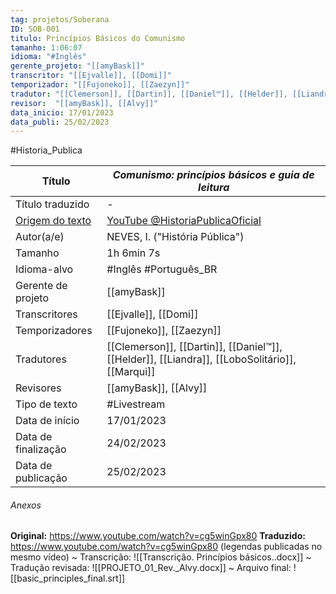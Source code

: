 ```yaml
---
tag: projetos/Soberana
ID: SOB-001
titulo: Princípios Básicos do Comunismo
tamanho: 1:06:07
idioma: "#Inglês"
gerente_projeto: "[[amyBask]]"
transcritor: "[[Ejvalle]], [[Domi]]"
temporizador: "[[Fujoneko]], [[Zaezyn]]"
tradutor: "[[Clemerson]], [[Dartin]], [[Daniel™]], [[Helder]], [[Liandra]], [[LoboSolitário]], [[Marqui]]"
revisor:  "[[amyBask]], [[Alvy]]"
data_inicio: 17/01/2023
data_publi: 25/02/2023
---
```

#Historia_Publica

| Título              | _Comunismo: princípios básicos e guia de leitura_                                                | 
| ------------------- | ---------------------------------------------------------------------------------------------- |
| Título traduzido    | -                                                                                              |
| [Origem do texto](https://youtu.be/cg5winGpx80)     | [YouTube @HistoriaPublicaOficial](https://youtu.be/cg5winGpx80)                                                              |
| Autor(a/e)          | NEVES, I. ("História Pública")                                                                 |
| Tamanho             | 1h 6min 7s                                                                                     |
| Idioma-alvo         | #Inglês #Português_BR                                                                         |
| Gerente de projeto  | [[amyBask]]                                                                                        |
| Transcritores       | [[Ejvalle]], [[Domi]]                                                                                  |
| Temporizadores      | [[Fujoneko]], [[Zaezyn]]                                                                               |
| Tradutores          | [[Clemerson]], [[Dartin]], [[Daniel™]], [[Helder]], [[Liandra]], [[LoboSolitário]], [[Marqui]]                             |
| Revisores           | [[amyBask]], [[Alvy]]                                                                                  |
| Tipo de texto       | #Livestream                                                                                    |
| Data de início      | 17/01/2023                                                                                     |
| Data de finalização | 24/02/2023                                                                                     |
| Data de publicação  | 25/02/2023                                                                                     |

###### Anexos
**Original:** https://www.youtube.com/watch?v=cg5winGpx80
**Traduzido:** https://www.youtube.com/watch?v=cg5winGpx80 (legendas publicadas no mesmo vídeo)
~ Transcrição:
![[Transcrição. Princípios básicos..docx]]
~ Tradução revisada:
![[PROJETO_01_Rev._Alvy.docx]]
~ Arquivo final:
![[basic_principles_final.srt]]